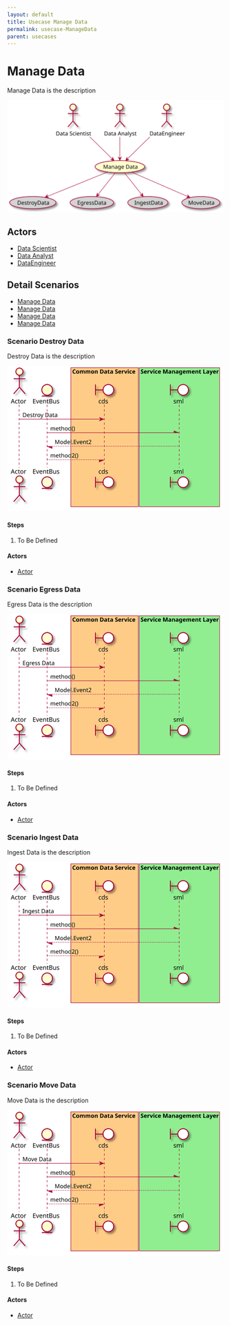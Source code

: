 ```yaml
---
layout: default
title: Usecase Manage Data
permalink: usecase-ManageData
parent: usecases
---
```


# Manage Data

Manage Data is the description

![Activities Diagram](./activities.svg)

## Actors

* [Data Scientist](actor-datascientist)
* [Data Analyst](actor-analyst)
* [DataEngineer](actor-dataengineer)


## Detail Scenarios

* [Manage Data](#scenario-DestroyData)
* [Manage Data](#scenario-EgressData)
* [Manage Data](#scenario-IngestData)
* [Manage Data](#scenario-MoveData)

  
### Scenario Destroy Data

Destroy Data is the description

![Scenario nameNoSpaces](./DestroyData.svg)

#### Steps

1. To Be Defined


#### Actors

* [Actor](actor-actor)


### Scenario Egress Data

Egress Data is the description

![Scenario nameNoSpaces](./EgressData.svg)

#### Steps

1. To Be Defined


#### Actors

* [Actor](actor-actor)


### Scenario Ingest Data

Ingest Data is the description

![Scenario nameNoSpaces](./IngestData.svg)

#### Steps

1. To Be Defined


#### Actors

* [Actor](actor-actor)


### Scenario Move Data

Move Data is the description

![Scenario nameNoSpaces](./MoveData.svg)

#### Steps

1. To Be Defined


#### Actors

* [Actor](actor-actor)



